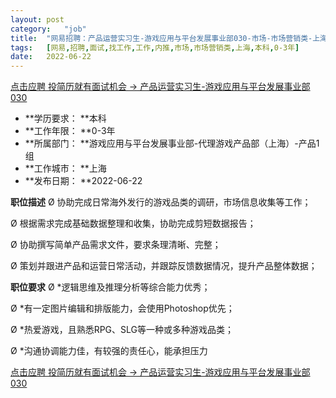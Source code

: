 ```yaml
---
layout:	post
category:	"job"
title:	"网易招聘：产品运营实习生-游戏应用与平台发展事业部030-市场-市场营销类-上海本科0-3年"
tags:	[网易,招聘,面试,找工作,工作,内推,市场,市场营销类,上海,本科,0-3年]
date:	2022-06-22
---
```


[点击应聘 投简历就有面试机会 -> 产品运营实习生-游戏应用与平台发展事业部030](http://mobile.bole.netease.com/bole/boleDetail?id=41044&employeeId=346f03c3cda5f04c&key=all)



- **学历要求： **本科
- **工作年限： **0-3年
- **所属部门： **游戏应用与平台发展事业部-代理游戏产品部（上海）-产品1组
- **工作城市： **上海
- **发布日期： **2022-06-22



**职位描述**
Ø 协助完成日常海外发行的游戏品类的调研，市场信息收集等工作；

Ø 根据需求完成基础数据整理和收集，协助完成剪短数据报告；

Ø 协助撰写简单产品需求文件，要求条理清晰、完整；

Ø 策划并跟进产品和运营日常活动，并跟踪反馈数据情况，提升产品整体数据；



**职位要求**
Ø *逻辑思维及推理分析等综合能力优秀；

Ø *有一定图片编辑和排版能力，会使用Photoshop优先；

Ø *热爱游戏，且熟悉RPG、SLG等一种或多种游戏品类；

Ø *沟通协调能力佳，有较强的责任心，能承担压力



[点击应聘 投简历就有面试机会 -> 产品运营实习生-游戏应用与平台发展事业部030](http://mobile.bole.netease.com/bole/boleDetail?id=41044&employeeId=346f03c3cda5f04c&key=all)